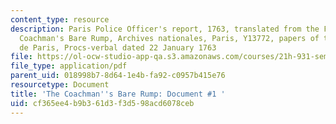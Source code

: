 ```yaml
---
content_type: resource
description: Paris Police Officer's report, 1763, translated from the French. The
  Coachman's Bare Rump, Archives nationales, Paris, Y13772, papers of the commissaires
  de Paris, Procs-verbal dated 22 January 1763
file: https://ol-ocw-studio-app-qa.s3.amazonaws.com/courses/21h-931-seminar-in-historical-methods-spring-2003/cf365ee4b9b361d3f3d598acd6078ceb_rumpdoc1.pdf
file_type: application/pdf
parent_uid: 018998b7-8d64-1e4b-fa92-c0957b415e76
resourcetype: Document
title: 'The Coachman''s Bare Rump: Document #1 '
uid: cf365ee4-b9b3-61d3-f3d5-98acd6078ceb
---
```

